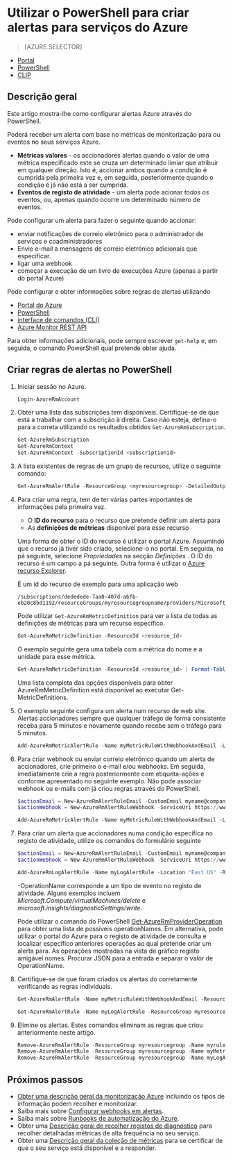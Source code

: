 <properties
    pageTitle="Utilizar o PowerShell para criar alertas para serviços Azure | Microsoft Azure"
    description="Utilizar o PowerShell para criar alertas Azure, que podem accionar notificações ou automatização quando as condições especificadas forem cumpridas."
    authors="rboucher"
    manager="carolz"
    editor=""
    services="monitoring-and-diagnostics"
    documentationCenter="monitoring-and-diagnostics"/>

<tags
    ms.service="monitoring-and-diagnostics"
    ms.workload="na"
    ms.tgt_pltfrm="na"
    ms.devlang="na"
    ms.topic="article"
    ms.date="10/20/2016"
    ms.author="robb"/>

# <a name="use-powershell-to-create-alerts-for-azure-services"></a>Utilizar o PowerShell para criar alertas para serviços do Azure

> [AZURE.SELECTOR]
- [Portal](insights-alerts-portal.md)
- [PowerShell](insights-alerts-powershell.md)
- [CLIP](insights-alerts-command-line-interface.md)

## <a name="overview"></a>Descrição geral

Este artigo mostra-lhe como configurar alertas Azure através do PowerShell.  

Poderá receber um alerta com base no métricas de monitorização para ou eventos no seus serviços Azure.

- **Métricas valores** - os accionadores alertas quando o valor de uma métrica especificado este se cruza um determinado limiar que atribuir em qualquer direção. Isto é, accionar ambos quando a condição é cumprida pela primeira vez e, em seguida, posteriormente quando o condição é já não está a ser cumprida.    
- **Eventos de registo de atividade** - um alerta pode acionar *todos os* eventos, ou, apenas quando ocorre um determinado número de eventos.

Pode configurar um alerta para fazer o seguinte quando accionar:

- enviar notificações de correio eletrónico para o administrador de serviços e coadministradores
- Envie e-mail a mensagens de correio eletrónico adicionais que especificar.
- ligar uma webhook
- começar a execução de um livro de execuções Azure (apenas a partir do portal Azure)

Pode configurar e obter informações sobre regras de alertas utilizando

- [Portal do Azure](insights-alerts-portal.md)
- [PowerShell](insights-alerts-powershell.md)
- [interface de comandos (CLI)](insights-alerts-command-line-interface.md)
- [Azure Monitor REST API](https://msdn.microsoft.com/library/azure/dn931945.aspx)


Para obter informações adicionais, pode sempre escrever ```get-help``` e, em seguida, o comando PowerShell qual pretende obter ajuda.

## <a name="create-alert-rules-in-powershell"></a>Criar regras de alertas no PowerShell

1. Iniciar sessão no Azure.   

    ```PowerShell
    Login-AzureRmAccount

    ```

2. Obter uma lista das subscrições tem disponíveis. Certifique-se de que está a trabalhar com a subscrição à direita. Caso não esteja, defina-o para a correta utilizando os resultados obtidos `Get-AzureRmSubscription`.

    ```PowerShell
    Get-AzureRmSubscription
    Get-AzureRmContext
    Set-AzureRmContext -SubscriptionId <subscriptionid>
    ```

3.  A lista existentes de regras de um grupo de recursos, utilize o seguinte comando:

    ```PowerShell
    Get-AzureRmAlertRule -ResourceGroup <myresourcegroup> -DetailedOutput
    ```

4. Para criar uma regra, tem de ter várias partes importantes de informações pela primeira vez. 
    - O **ID do recurso** para o recurso que pretende definir um alerta para
    - As **definições de métricas** disponível para esse recurso

    Uma forma de obter o ID do recurso é utilizar o portal Azure. Assumindo que o recurso já tiver sido criado, selecione-o no portal. Em seguida, na pá seguinte, selecione *Propriedades* na secção *Definições* . O ID do recurso é um campo a pá seguinte. Outra forma é utilizar o [Azure recurso Explorer](https://resources.azure.com/).

    É um id do recurso de exemplo para uma aplicação web

    ```
    /subscriptions/dededede-7aa0-407d-a6fb-eb20c8bd1192/resourceGroups/myresourcegroupname/providers/Microsoft.Web/sites/mywebsitename
    ```

    Pode utilizar `Get-AzureRmMetricDefinition` para ver a lista de todas as definições de métricas para um recurso específico.

    ```PowerShell
    Get-AzureRmMetricDefinition -ResourceId <resource_id>
    ```

    O exemplo seguinte gera uma tabela com a métrica do nome e a unidade para esse métrica.

    ```PowerShell
    Get-AzureRmMetricDefinition -ResourceId <resource_id> | Format-Table -Property Name,Unit

    ```
    Uma lista completa das opções disponíveis para obter AzureRmMetricDefinition está disponível ao executar Get-MetricDefinitions.


5. O exemplo seguinte configura um alerta num recurso de web site. Alertas accionadores sempre que qualquer tráfego de forma consistente receba para 5 minutos e novamente quando recebe sem o tráfego para 5 minutos.

    ```PowerShell
    Add-AzureRmMetricAlertRule -Name myMetricRuleWithWebhookAndEmail -Location "East US" -ResourceGroup myresourcegroup -TargetResourceId /subscriptions/dededede-7aa0-407d-a6fb-eb20c8bd1192/resourceGroups/myresourcegroupname/providers/Microsoft.Web/sites/mywebsitename -MetricName "BytesReceived" -Operator GreaterThan -Threshold 2 -WindowSize 00:05:00 -TimeAggregationOperator Total -Description "alert on any website activity"

    ```

6. Para criar webhook ou enviar correio eletrónico quando um alerta de accionadores, crie primeiro o e-mail e/ou webhooks. Em seguida, imediatamente crie a regra posteriormente com etiqueta-ações e conforme apresentado no seguinte exemplo. Não pode associar webhook ou e-mails com já criou regras através do PowerShell.


    ```PowerShell
    $actionEmail = New-AzureRmAlertRuleEmail -CustomEmail myname@company.com
    $actionWebhook = New-AzureRmAlertRuleWebhook -ServiceUri https://www.contoso.com?token=mytoken

    Add-AzureRmMetricAlertRule -Name myMetricRuleWithWebhookAndEmail -Location "East US" -ResourceGroup myresourcegroup -TargetResourceId /subscriptions/dededede-7aa0-407d-a6fb-eb20c8bd1192/resourceGroups/myresourcegroupname/providers/Microsoft.Web/sites/mywebsitename -MetricName "BytesReceived" -Operator GreaterThan -Threshold 2 -WindowSize 00:05:00 -TimeAggregationOperator Total -Actions $actionEmail, $actionWebhook -Description "alert on any website activity"
    ```


7. Para criar um alerta que accionadores numa condição específica no registo de atividade, utilize os comandos do formulário seguinte

    ```PowerShell
    $actionEmail = New-AzureRmAlertRuleEmail -CustomEmail myname@company.com
    $actionWebhook = New-AzureRmAlertRuleWebhook -ServiceUri https://www.contoso.com?token=mytoken

    Add-AzureRmLogAlertRule -Name myLogAlertRule -Location "East US" -ResourceGroup myresourcegroup -OperationName microsoft.web/sites/start/action -Status Succeeded -TargetResourceGroup resourcegroupbeingmonitored -Actions $actionEmail, $actionWebhook
    ```

    -OperationName corresponde a um tipo de evento no registo de atividade. Alguns exemplos incluem *Microsoft.Compute/virtualMachines/delete* e *microsoft.insights/diagnosticSettings/write*.

    Pode utilizar o comando do PowerShell [Get-AzureRmProviderOperation](https://msdn.microsoft.com/library/mt603720.aspx) para obter uma lista de possíveis operationNames. Em alternativa, pode utilizar o portal do Azure para o registo de atividade de consulta e localizar específico anteriores operações ao qual pretende criar um alerta para. As operações mostradas na vista de gráfico registo amigável nomes. Procurar JSON para a entrada e separar o valor de OperationName.   

8. Certifique-se de que foram criados os alertas do corretamente verificando as regras individuais.

    ```PowerShell
    Get-AzureRmAlertRule -Name myMetricRuleWithWebhookAndEmail -ResourceGroup myresourcegroup -DetailedOutput

    Get-AzureRmAlertRule -Name myLogAlertRule -ResourceGroup myresourcegroup -DetailedOutput
    ```

9. Elimine os alertas. Estes comandos eliminam as regras que criou anteriormente neste artigo.

    ```PowerShell
    Remove-AzureRmAlertRule -ResourceGroup myresourcegroup -Name myrule
    Remove-AzureRmAlertRule -ResourceGroup myresourcegroup -Name myMetricRuleWithWebhookAndEmail
    Remove-AzureRmAlertRule -ResourceGroup myresourcegroup -Name myLogAlertRule
    ```

## <a name="next-steps"></a>Próximos passos

* [Obter uma descrição geral da monitorização Azure](monitoring-overview.md) incluindo os tipos de informação podem recolher e monitorizar.
* Saiba mais sobre [Configurar webhooks em alertas](insights-webhooks-alerts.md).
* Saiba mais sobre [Runbooks de automatização do Azure](..\automation\automation-starting-a-runbook.md).
* Obter uma [Descrição geral de recolher registos de diagnóstico](monitoring-overview-of-diagnostic-logs.md) para recolher detalhadas métricas de alta frequência no seu serviço.
* Obter uma [Descrição geral da coleção de métricas](insights-how-to-customize-monitoring.md) para se certificar de que o seu serviço está disponível e a responder.
